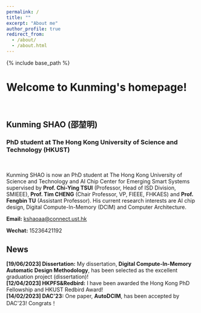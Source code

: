 ```yaml
---
permalink: /
title: ""
excerpt: "About me"
author_profile: true
redirect_from: 
  - /about/
  - /about.html
---
```



{% include base_path %}
# Welcome to Kunming's homepage!
&emsp;
## Kunming SHAO (邵堃明)
### PhD student at The Hong Kong University of Science and Technology (HKUST)
&emsp;

Kunming SHAO is now an PhD student at The Hong Kong University of Science and Technology and AI Chip Center for Emerging Smart Systems supervised by **Prof. Chi-Ying TSUI** (Professor, Head of ISD Division, SMIEEE), **Prof. Tim CHENG** (Chair Professor, VP, FIEEE, FHKAES) and **Prof. Fengbin TU** (Assistant Professor). His current research interests are AI chip design, Digital Compute-In-Memory (DCIM) and Computer Architecture.


**Email:** kshaoaa@connect.ust.hk

**Wechat:** 15236421192


## News
**[19/06/2023] Dissertation:** My dissertation, **Digital Compute-In-Memory Automatic Design Methodology**, has been selected as the excellent graduation project (dissertation)! \
**[12/04/2023] HKPFS&Redbird:** I have been awarded the Hong Kong PhD Fellowship and HKUST Redbird Award! \
**[14/02/2023] DAC'23:** One paper, **AutoDCIM**, has been accepted by DAC'23! Congrats！
